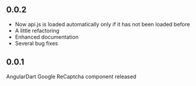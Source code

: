 ## 0.0.2

* Now api.js is loaded automatically only if it has not been loaded before
* A little refactoring
* Enhanced documentation
* Several bug fixes

## 0.0.1

AngularDart Google ReCaptcha component released
